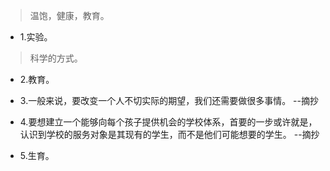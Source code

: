 >温饱，健康，教育。

- 1.实验。

>科学的方式。

- 2.教育。

- 3.一般来说，要改变一个人不切实际的期望，我们还需要做很多事情。 --摘抄

- 4.要想建立一个能够向每个孩子提供机会的学校体系，首要的一步或许就是，认识到学校的服务对象是其现有的学生，而不是他们可能想要的学生。 --摘抄

- 5.生育。
